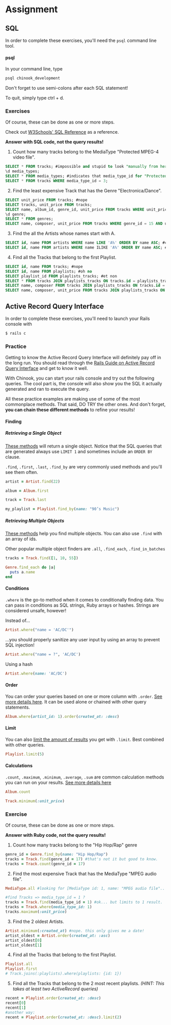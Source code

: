# Assignment

## SQL
In order to complete these exercises, you'll need the `psql` command line tool.

#### psql

In your command line, type
```bash
psql chinook_development
```
Don't forget to use semi-colons after each SQL statement!

To quit, simply type ctrl + d.

### Exercises

Of course, these can be done as one or more steps.

Check out [W3Schools' SQL Reference](http://www.w3schools.com/sql/sql_syntax.asp) as a reference.

**Answer with SQL code, not the query results!**

1) Count how many tracks belong to the MediaType "Protected MPEG-4 video file".
```SQL
SELECT * FROM tracks; #impossible and stupid to look "manually from here" :)
\d media_types;
SELECT * FROM media_types; #indicates that media_type_id for "Protected MPEG-4 video file" is 3
SELECT * FROM tracks WHERE media_type_id = 3;

```

2) Find the least expensive Track that has the Genre "Electronica/Dance".
```SQL
SELECT unit_price FROM tracks; #nope
SELECT tracks, unit_price FROM tracks;
SELECT name, album_id, genre_id, unit_price FROM tracks WHERE unit_price < 1;
\d genre;
SELECT * FROM genres;
SELECT name, composer, unit_price FROM tracks WHERE genre_id = 15 AND unit_price < 1;
```

3) Find the all the Artists whose names start with A.
```SQL
SELECT id, name FROM artists WHERE name LIKE 'A%' ORDER BY name ASC; #case sensitive: it will only give "A...s" in this case
SELECT id, name FROM artists WHERE name ILIKE 'A%' ORDER BY name ASC; #case insentive: it will give you "a...s" & "A...s"
```

4) Find all the Tracks that belong to the first Playlist.
```SQL
SELECT id, name FROM tracks; #nope
SELECT id, name FROM playlists; #oh no
SELECT playlist_id FROM playlists_tracks; #et non
SELECT * FROM tracks JOIN playlists_tracks ON tracks.id = playlists_tracks.track_id WHERE playlists_tracks.playlist_id = 1;
SELECT name, composer FROM tracks JOIN playlists_tracks ON tracks.id = playlists_tracks.track_id WHERE playlists_tracks.playlist_id = 1;
SELECT name, composer, unit_price FROM tracks JOIN playlists_tracks ON tracks.id = playlists_tracks.track_id WHERE playlists_tracks.playlist_id = 1;
```

## Active Record Query Interface
In order to complete these exercises, you'll need to launch your Rails console with
```bash
$ rails c
```

### Practice

Getting to know the Active Record Query Interface will definitely pay off in the long run. You should read through the [Rails Guide on Active Record Query Interface](http://guides.rubyonrails.org/active_record_querying.html)  and get to know it well.

With Chinook, you can start your rails console and try out the following queries. The cool part is, the console will also show you the SQL it actually generated and ran to execute the query.

All these practice examples are making use of some of the most commonplace methods. That said, DO TRY the other ones. And don't forget, **you can chain these different methods** to refine your results!

#### Finding
##### Retrieving a Single Object
[These methods](http://guides.rubyonrails.org/active_record_querying.html#retrieving-a-single-object) will return a single object. Notice that the SQL queries that are generated always use `LIMIT 1` and sometimes include an `ORDER BY` clause.

`.find`, `.first`, `.last`, `.find_by` are very commonly used methods and you'll see them often.

```ruby
artist = Artist.find(22)
```
```ruby
album = Album.first
```
```ruby
track = Track.last
```
```ruby
my_playlist = Playlist.find_by(name: "90’s Music")
```

##### Retrieving Multiple Objects
[These methods](http://guides.rubyonrails.org/active_record_querying.html#retrieving-multiple-objects) help you find multiple objects. You can also use `.find` with an array of ids.

Other popular multiple object finders are `.all`, `.find_each`, `.find_in_batches`

```ruby
tracks = Track.find([1, 10, 55])
```
```ruby
Genre.find_each do |a|
  puts a.name
end
```

#### Conditions
`.where` is the go-to method when it comes to conditionally finding data. You can pass in conditions as SQL strings, Ruby arrays or hashes. Strings are considered unsafe, however!

Instead of...
```ruby
Artist.where("name = 'AC/DC'")
```
...you should properly sanitize any user input by using an array to prevent SQL injection!
```ruby
Artist.where("name = ?", 'AC/DC')
```

Using a hash
```ruby
Artist.where(name: 'AC/DC')
```

#### Order
You can order your queries based on one or more column with `.order`. [See more details here](http://guides.rubyonrails.org/active_record_querying.html#ordering). It can be used alone or chained with other query statements.

```ruby
Album.where(artist_id: 1).order(created_at: :desc)
```

#### Limit
You can also [limit the amount of results](http://guides.rubyonrails.org/active_record_querying.html#limit-and-offset) you get with `.limit`. Best combined with other queries.

```ruby
Playlist.limit(5)
```

#### Calculations
`.count`, `.maximum`, `.minimum`, `.average`, `.sum` are common calculation methods you can run on your results. [See more details here](http://guides.rubyonrails.org/active_record_querying.html#calculations)

```ruby
Album.count
```

```ruby
Track.minimum(:unit_price)
```

### Exercise
Of course, these can be done as one or more steps.

**Answer with Ruby code, not the query results!**

1) Count how many tracks belong to the "Hip Hop/Rap" genre
```ruby
genre_id = Genre.find_by(name: "Hip Hop/Rap")
tracks = Track.find(genre_id = 17) #that's not it but good to know.
tracks = Track.count(genre_id = 17)

```
2) Find the most expensive Track that has the MediaType "MPEG audio file".
```ruby
MediaType.all #looking for [MediaType id: 1, name: "MPEG audio file"..

#find Tracks => media_type_id = 1 ?
tracks = Track.find(media_type_id = 1) #ok... but limits to 1 result.
tracks = Track.where(media_type_id: 1)
tracks.maximum(:unit_price)

```
3) Find the 2 oldest Artists.
```ruby
Artist.minimum(:created_at) #nope. this only gives me a date!
artist_oldest = Artist.order(created_at: :asc)
artist_oldest[0]
artist_oldest[1]
```
4) Find all the Tracks that belong to the first Playlist.
```ruby
Playlist.all
Playlist.first
# Track.joins(:playlists).where(playlists: {id: 1})
```
5) Find all the Tracks that belong to the 2 most recent playlists. *(HINT: This takes at least two ActiveRecord queries)*
```ruby
recent = Playlist.order(created_at: :desc)
recent[0]
recent[1]
#another way:
recent = Playlist.order(created_at: :desc).limit(2)
```

